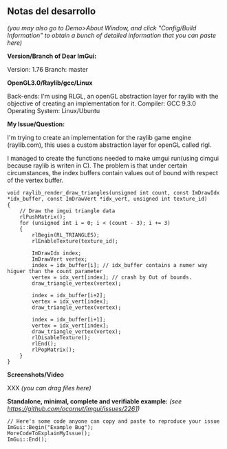 ## Notas del desarrollo

_(you may also go to Demo>About Window, and click "Config/Build Information" to obtain a bunch of detailed information that you can paste here)_

**Version/Branch of Dear ImGui:**

Version: 1.76
Branch: master

**OpenGL3.0/Raylib/gcc/Linux**

Back-ends: I'm using RLGL, an openGL abstraction layer for raylib with the objective of creating an implementation for it.
Compiler: GCC 9.3.0
Operating System: Linux/Ubuntu

**My Issue/Question:**

I'm trying to create an implementation for the raylib game engine (raylib.com), this uses a custom abstraction layer for openGL called rlgl.

I managed to create the functions needed to make umgui run(using cimgui because raylib is writen in C). The problem is that under certain circumstances, the index buffers contain values out of bound with respect of the vertex buffer.

```
void raylib_render_draw_triangles(unsigned int count, const ImDrawIdx *idx_buffer, const ImDrawVert *idx_vert, unsigned int texture_id)
{
    // Draw the imgui triangle data
    rlPushMatrix();
    for (unsigned int i = 0; i < (count - 3); i += 3)
    {
        rlBegin(RL_TRIANGLES);
        rlEnableTexture(texture_id);

        ImDrawIdx index;
        ImDrawVert vertex;
        index = idx_buffer[i]; // idx_buffer contains a numer way higuer than the count parameter
        vertex = idx_vert[index]; // crash by Out of bounds.
        draw_triangle_vertex(vertex);
        
        index = idx_buffer[i+2];
        vertex = idx_vert[index];
        draw_triangle_vertex(vertex);
        
        index = idx_buffer[i+1];
        vertex = idx_vert[index];
        draw_triangle_vertex(vertex);
        rlDisableTexture();
        rlEnd();
        rlPopMatrix();
    }
}
```

**Screenshots/Video**

XXX _(you can drag files here)_

**Standalone, minimal, complete and verifiable example:** _(see https://github.com/ocornut/imgui/issues/2261)_
```
// Here's some code anyone can copy and paste to reproduce your issue
ImGui::Begin("Example Bug");
MoreCodeToExplainMyIssue();
ImGui::End();
```




